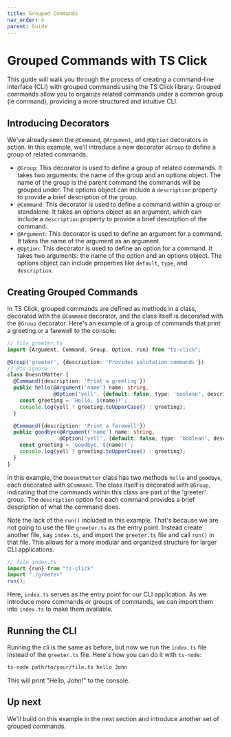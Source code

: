 ```yaml
---
title: Grouped Commands
nav_order: 4
parent: Guide
---
```

# Grouped Commands with TS Click

This guide will walk you through the process of creating a command-line interface (CLI) with grouped commands using the TS Click library. Grouped commands allow you to organize related commands under a common group (ie command), providing a more structured and intuitive CLI.

## Introducing Decorators
We've already seen the `@Command`, `@Argument`, and `@Option` decorators in action. In this example, we'll introduce a new decorator `@Group` to define a group of related commands.
- `@Group`: This decorator is used to define a group of related commands. It takes two arguments: the name of the group and an options object. The name of the group is the parent command the commands will be grouped under. The options object can include a `description` property to provide a brief description of the group.
- `@Command`: This decorator is used to define a command within a group or standalone. It takes an options object as an argument, which can include a `description` property to provide a brief description of the command.
- `@Argument`: This decorator is used to define an argument for a command. It takes the name of the argument as an argument.
- `@Option`: This decorator is used to define an option for a command. It takes two arguments: the name of the option and an options object. The options object can include properties like `default`, `type`, and `description`.

## Creating Grouped Commands

In TS Click, grouped commands are defined as methods in a class, decorated with the `@Command` decorator, and the class itself is decorated with the `@Group` decorator. Here's an example of a group of commands that print a greeting or a farewell to the console:

```typescript
// file greeter.ts
import {Argument, Command, Group, Option, run} from "ts-click";

@Group('greeter', {description: 'Provides salutation commands'})
// @ts-ignore
class DoesntMatter {
  @Command({description: 'Print a greeting'})
  public hello(@Argument('name') name: string,
               @Option('yell', {default: false, type: 'boolean', description: 'Print the greeting in upper case'}) yell: boolean) {
    const greeting = `Hello, ${name}!`;
    console.log(yell ? greeting.toUpperCase() : greeting);
  }

  @Command({description: 'Print a farewell'})
  public goodbye(@Argument('name') name: string,
                 @Option('yell', {default: false, type: 'boolean', description: 'Print the farewell in upper case'}) yell: boolean) {
    const greeting = `Goodbye, ${name}!`;
    console.log(yell ? greeting.toUpperCase() : greeting);
  }
}
```

In this example, the `DoesntMatter` class has two methods `hello` and `goodbye`, each decorated with `@Command`. The class itself is decorated with `@Group`, indicating that the commands within this class are part of the 'greeter' group. The `description` option for each command provides a brief description of what the command does.

Note the lack of the `run()` included in this example. That's because we are not going to use the file `greeter.ts` as the entry point. Instead create another file, say `index.ts`, and import the `greeter.ts` file and call `run()` in that file. This allows for a more modular and organized structure for larger CLI applications.

```typescript
// file index.ts
import {run} from "ts-click"
import "./greeter"
run();
```

Here, `index.ts` serves as the entry point for our CLI application. As we introduce more commands or groups of commands, we can import them into `index.ts` to make them available.

## Running the CLI

Running the cli is the same as before, but now we run the `index.ts` file instead of the `greeter.ts` file. Here's how you can do it with `ts-node`:

```bash
ts-node path/to/your/file.ts hello John
```

This will print "Hello, John!" to the console.

## Up next
We'll build on this example in the next section and introduce another set of grouped commands.
